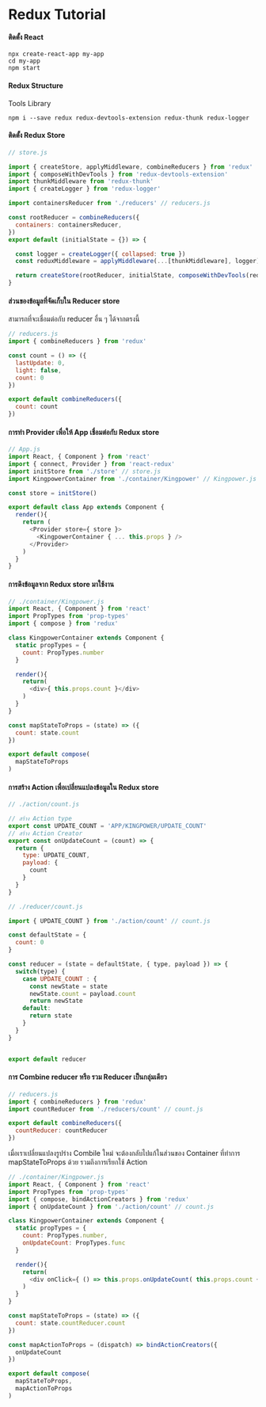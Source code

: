 # Redux Tutorial


#### ติดตั้ง React
```
npx create-react-app my-app
cd my-app
npm start
```

#### Redux Structure

Tools Library
```
npm i --save redux redux-devtools-extension redux-thunk redux-logger
```

 #### ติดตั้ง Redux Store
```javascript
// store.js

import { createStore, applyMiddleware, combineReducers } from 'redux'
import { composeWithDevTools } from 'redux-devtools-extension'
import thunkMiddleware from 'redux-thunk'
import { createLogger } from 'redux-logger'

import containersReducer from './reducers' // reducers.js

const rootReducer = combineReducers({
  containers: containersReducer,
})
export default (initialState = {}) => {

  const logger = createLogger({ collapsed: true })
  const reduxMiddleware = applyMiddleware(...[thunkMiddleware], logger)

  return createStore(rootReducer, initialState, composeWithDevTools(reduxMiddleware))
}
```


#### ส่วนของข้อมูลที่จัดเก็บใน Reducer store
สามารถที่จะเชื่อมต่อกับ reducer อื่น ๆ ได้จากตรงนี้
```javascript
// reducers.js
import { combineReducers } from 'redux'

const count = () => ({
  lastUpdate: 0,
  light: false,
  count: 0
})

export default combineReducers({
  count: count
})
```

#### การทำ Provider เพื่อให้ App เชื่อมต่อกับ Redux store

```javascript
// App.js
import React, { Component } from 'react'
import { connect, Provider } from 'react-redux'
import initStore from './store' // store.js
import KingpowerContainer from './container/Kingpower' // Kingpower.js

const store = initStore()

export default class App extends Component {
  render(){
    return (
      <Provider store={ store }>
        <KingpowerContainer { ... this.props } />
      </Provider>
    )
  }
}

```

#### การดึงข้อมูลจาก Redux store มาใช้งาน
``` javascript
// ./container/Kingpower.js
import React, { Component } from 'react'
import PropTypes from 'prop-types'
import { compose } from 'redux'

class KingpowerContainer extends Component {
  static propTypes = {
    count: PropTypes.number
  }

  render(){
    return(
      <div>{ this.props.count }</div>
    )
  }
}

const mapStateToProps = (state) => ({
  count: state.count
})

export default compose(
  mapStateToProps
)

```

#### การสร้าง Action เพื่อเปลี่ยนแปลงข้อมูลใน Redux store
```javascript
// ./action/count.js

// สร้าง Action type
export const UPDATE_COUNT = 'APP/KINGPOWER/UPDATE_COUNT'
// สร้าง Action Creator
export const onUpdateCount = (count) => {
  return {
    type: UPDATE_COUNT,
    payload: {
      count
    }
  }
}
```
```javascript
// ./reducer/count.js

import { UPDATE_COUNT } from './action/count' // count.js

const defaultState = {
  count: 0
}

const reducer = (state = defaultState, { type, payload }) => {
  switch(type) {
    case UPDATE_COUNT : {
      const newState = state
      newState.count = payload.count
      return newState
    default:
      return state
    }
  }
}


export default reducer
```

#### การ Combine reducer หรือ รวม Reducer เป็นกลุ่มเดียว


```javascript
// reducers.js
import { combineReducers } from 'redux'
import countReducer from './reducers/count' // count.js

export default combineReducers({
  countReducer: countReducer
})
```

เมื่อเราเปลี่ยนแปลงรูปร่าง Combile ใหม่ จะต้องกลับไปแก้ในส่วนของ Container ที่ทำการ mapStateToProps ด้วย รวมถึงการเรียกใช้ Action

```javascript
// ./container/Kingpower.js
import React, { Component } from 'react'
import PropTypes from 'prop-types'
import { compose, bindActionCreators } from 'redux'
import { onUpdateCount } from './action/count' // count.js

class KingpowerContainer extends Component {
  static propTypes = {
    count: PropTypes.number,
    onUpdateCount: PropTypes.func
  }

  render(){
    return(
      <div onClick={ () => this.props.onUpdateCount( this.props.count + 1 )}>{ this.props.count }</div>
    )
  }
}

const mapStateToProps = (state) => ({
  count: state.countReducer.count
})

const mapActionToProps = (dispatch) => bindActionCreators({
  onUpdateCount
})

export default compose(
  mapStateToProps,
  mapActionToProps
)
```